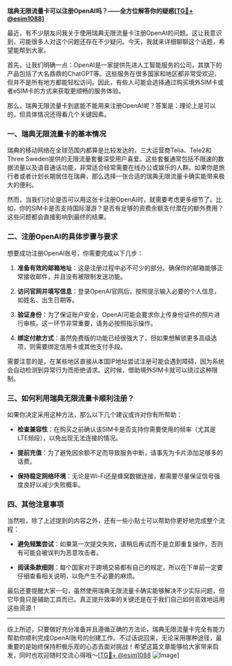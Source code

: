 **瑞典无限流量卡可以注册OpenAI吗？——全方位解答你的疑惑[[TG💪+ @esim1088](https://t.me/s/esim1088)]**

最近，有不少朋友问我关于使用瑞典无限流量卡注册OpenAI的问题。这让我意识到，可能很多人对这个问题还存在不少疑问。今天，我就来详细聊聊这个话题，希望能帮到大家。

首先，让我们明确一点：OpenAI是一家提供先进人工智能服务的公司，其旗下的产品包括了大名鼎鼎的ChatGPT等。这些服务在很多国家和地区都非常受欢迎，但并不是所有地方都能轻松访问。因此，有些人可能会选择通过购买境外SIM卡或者eSIM卡的方式来获取更顺畅的服务体验。

那么，瑞典无限流量卡到底能不能用来注册OpenAI呢？答案是：理论上是可以的，但具体情况还得看几个关键因素。

### 一、瑞典无限流量卡的基本情况

瑞典的移动网络在全球范围内都算是比较发达的，三大运营商Telia、Tele2和Three Sweden提供的无限流量套餐深受用户喜爱。这些套餐通常包括不限速的数据流量以及语音通话功能，非常适合经常需要在线办公或娱乐的人群。如果你是旅行者或者计划长期居住在瑞典，那么选择一张合适的瑞典无限流量卡确实能带来极大的便利。

然而，当我们讨论是否可以用这张卡注册OpenAI时，就需要考虑更多细节了。比如，你的SIM卡是否支持国际漫游？是否有足够的资费余额支付潜在的额外费用？这些问题都会直接影响到最终的结果。

### 二、注册OpenAI的具体步骤与要求

想要成功注册OpenAI账号，你需要完成以下几步：

1. **准备有效的邮箱地址**：这是注册过程中必不可少的部分。确保你的邮箱能够正常接收邮件，并且没有被限制发送功能。
   
2. **访问官网并填写信息**：登录OpenAI官网后，按照提示输入必要的个人信息，如姓名、出生日期等。

3. **验证身份**：为了保证账户安全，OpenAI可能会要求你上传身份证件的照片进行审核。这一环节非常重要，请务必按照指示操作。

4. **绑定付款方式**：虽然免费版的功能已经很强大了，但如果想解锁更多高级选项，则需要绑定信用卡或其他支付手段。

需要注意的是，在某些地区直接从本国IP地址尝试注册可能会遇到障碍，因为系统会自动检测到异常行为而拒绝请求。这时候，借助境外SIM卡就可以绕过这种限制。

### 三、如何利用瑞典无限流量卡顺利注册？

如果你决定采用这种方法，那么以下几个建议或许对你有所帮助：

- **检查兼容性**：在购买之前确认该SIM卡是否支持你需要使用的频率（尤其是LTE频段），以免出现无法连接的情况。
  
- **提前充值**：为了避免因余额不足而导致服务中断，请事先为卡片添加足够多的话费。
    
- **保持稳定网络环境**：无论是Wi-Fi还是蜂窝数据连接，都需要尽量保证信号强度良好以减少失败概率。

### 四、其他注意事项

当然啦，除了上述提到的内容之外，还有一些小贴士可以帮助你更好地完成整个流程：

- **避免频繁尝试**：如果第一次提交失败，请稍后再试而不是立即重复操作，否则有可能会被误判为恶意攻击者。
  
- **阅读条款细则**：每个国家对于跨境交易都有自己的规定，所以在下单前一定要仔细查看相关说明，以免产生不必要的麻烦。

最后还要提醒大家一句，虽然使用瑞典无限流量卡确实能够解决不少实际问题，但它毕竟只是辅助工具而已。真正提升效率的关键还是在于我们自己如何高效地运用这些资源！

---

综上所述，只要做好充分准备并且遵循正确的方法论，瑞典无限流量卡完全有能力帮助你顺利完成OpenAI账号的创建工作。不过话说回来，无论采用哪种途径，最重要的是始终保持积极乐观的心态去面对挑战！希望这篇文章能够给大家带来启发，同时也欢迎随时交流心得哦～[[TG💪+ @esim1088](https://t.me/s/esim1088) ![Image](https://i.postimg.cc/4NQfJmqS/Snipaste-2025-05-13-00-14-12.png)]